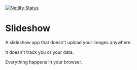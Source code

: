 [![Netlify Status](https://api.netlify.com/api/v1/badges/24ccbef1-b170-4053-a4aa-e120f2116912/deploy-status)](https://app.netlify.com/projects/leafy-kitsune-c60590/deploys)

# Slideshow

A slideshow app that doesn't upload your images anywhere.

It doesn't track you or your data.

Everything happens in your browser.